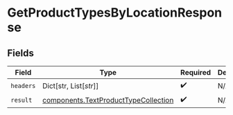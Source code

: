 # GetProductTypesByLocationResponse


## Fields

| Field                                                                                        | Type                                                                                         | Required                                                                                     | Description                                                                                  |
| -------------------------------------------------------------------------------------------- | -------------------------------------------------------------------------------------------- | -------------------------------------------------------------------------------------------- | -------------------------------------------------------------------------------------------- |
| `headers`                                                                                    | Dict[str, List[*str*]]                                                                       | :heavy_check_mark:                                                                           | N/A                                                                                          |
| `result`                                                                                     | [components.TextProductTypeCollection](../../models/components/textproducttypecollection.md) | :heavy_check_mark:                                                                           | N/A                                                                                          |